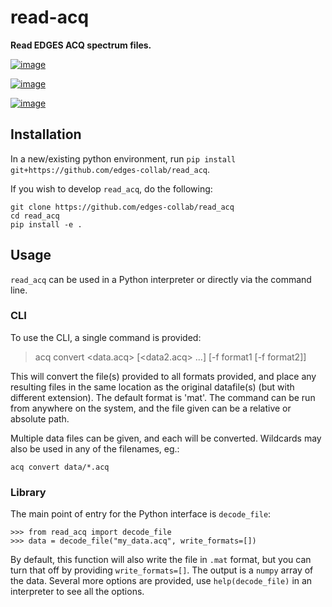 # read-acq

**Read EDGES ACQ spectrum files.**

[![image](https://travis-ci.org/edges-collab/read_acq.svg?branch=master)](https://travis-ci.org/edges-collab/read_acq)

[![image](https://codecov.io/gh/edges-collab/read_acq/branch/master/graph/badge.svg)](https://travis-ci.org/edges-collabcodecov.io/gh/edges-collab/read_acq)

[![image](https://img.shields.io/badge/code%20style-black-000000.svg)](https://github.com/psf/black)

## Installation

In a new/existing python environment, run `pip install
git+https://github.com/edges-collab/read_acq`.

If you wish to develop `read_acq`, do the following:

    git clone https://github.com/edges-collab/read_acq
    cd read_acq
    pip install -e .

## Usage

`read_acq` can be used in a Python interpreter or directly via the
command line.

### CLI

To use the CLI, a single command is provided:

> acq convert \<data.acq\> \[\<data2.acq\> ...\] \[-f format1 \[-f
> format2\]\]

This will convert the file(s) provided to all formats provided, and
place any resulting files in the same location as the original
datafile(s) (but with different extension). The default format is 'mat'.
The command can be run from anywhere on the system, and the file given
can be a relative or absolute path.

Multiple data files can be given, and each will be converted. Wildcards
may also be used in any of the filenames, eg.:

    acq convert data/*.acq

### Library

The main point of entry for the Python interface is `decode_file`:

    >>> from read_acq import decode_file
    >>> data = decode_file("my_data.acq", write_formats=[])

By default, this function will also write the file in `.mat` format, but
you can turn that off by providing `write_formats=[]`. The output is a
`numpy` array of the data. Several more options are provided, use
`help(decode_file)` in an interpreter to see all the options.
